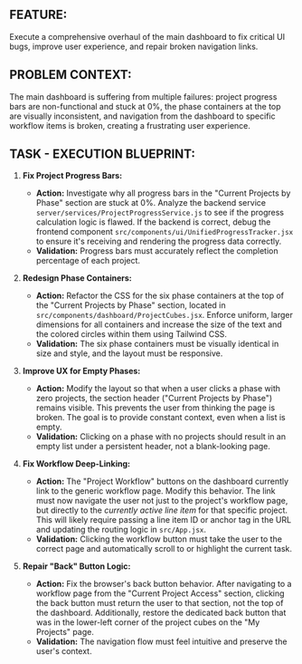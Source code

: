 ## FEATURE:
Execute a comprehensive overhaul of the main dashboard to fix critical UI bugs, improve user experience, and repair broken navigation links.

## PROBLEM CONTEXT:
The main dashboard is suffering from multiple failures: project progress bars are non-functional and stuck at 0%, the phase containers at the top are visually inconsistent, and navigation from the dashboard to specific workflow items is broken, creating a frustrating user experience.

## TASK - EXECUTION BLUEPRINT:

1.  **Fix Project Progress Bars:**
    * **Action:** Investigate why all progress bars in the "Current Projects by Phase" section are stuck at 0%. Analyze the backend service `server/services/ProjectProgressService.js` to see if the progress calculation logic is flawed. If the backend is correct, debug the frontend component `src/components/ui/UnifiedProgressTracker.jsx` to ensure it's receiving and rendering the progress data correctly.
    * **Validation:** Progress bars must accurately reflect the completion percentage of each project.

2.  **Redesign Phase Containers:**
    * **Action:** Refactor the CSS for the six phase containers at the top of the "Current Projects by Phase" section, located in `src/components/dashboard/ProjectCubes.jsx`. Enforce uniform, larger dimensions for all containers and increase the size of the text and the colored circles within them using Tailwind CSS.
    * **Validation:** The six phase containers must be visually identical in size and style, and the layout must be responsive.

3.  **Improve UX for Empty Phases:**
    * **Action:** Modify the layout so that when a user clicks a phase with zero projects, the section header ("Current Projects by Phase") remains visible. This prevents the user from thinking the page is broken. The goal is to provide constant context, even when a list is empty.
    * **Validation:** Clicking on a phase with no projects should result in an empty list under a persistent header, not a blank-looking page.

4.  **Fix Workflow Deep-Linking:**
    * **Action:** The "Project Workflow" buttons on the dashboard currently link to the generic workflow page. Modify this behavior. The link must now navigate the user not just to the project's workflow page, but directly to the *currently active line item* for that specific project. This will likely require passing a line item ID or anchor tag in the URL and updating the routing logic in `src/App.jsx`.
    * **Validation:** Clicking the workflow button must take the user to the correct page and automatically scroll to or highlight the current task.

5.  **Repair "Back" Button Logic:**
    * **Action:** Fix the browser's back button behavior. After navigating to a workflow page from the "Current Project Access" section, clicking the back button must return the user to that section, not the top of the dashboard. Additionally, restore the dedicated back button that was in the lower-left corner of the project cubes on the "My Projects" page.
    * **Validation:** The navigation flow must feel intuitive and preserve the user's context.